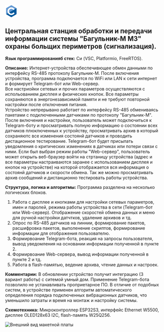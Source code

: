 <div>
  <img src="https://github.com/devicons/devicon/blob/master/icons/c/c-original.svg" title="C" alt="C" width="40" height="40"/> &nbsp
</div>

## Центральная станция обработки и передачи информации системы "Багульник-М МЗ" охраны больщих периметров (сигнализация).

**Язык программированияб стек:** Си (VSC, Platformio, FreeRTOS).

**Описание:** Интернет-устройства обеспечивющее обмен данными по интерфейсу RS-485 протоколу Багульник-М. После включения устройства, программа подключается по WiFi или LAN к сети интернет и формирует Telegram-бот или Web-сервер.  
Все настриойки сетевых и прочих параметров осуществляются с испольованием дисплея и физических кнопок. Все параметры сохраняются в энергонезависимой памяти и не требуют повторной настройки после отключения питания.  
Устройство непрерывано работает по интерфейсу RS-485 обмениваясь пакетами с подключенными датчиками по протоколу "Багульник-М". 
После включения и настройки, пользователь может подключиться к Telegram-боту и просматривать полную информацию о состоянии всех датчиков плюключенных к устройству, просматривать архив в который сохраняютс все изменения состоянй датчиков и проводить дистационное тестирование. Telegram-бот будет присылать уведомления о критических изменениях в датчиках или потери связи с ними.
Если был выбран режим работы "Web-сервер", пользователь может открыть веб-браузер войти на стртаницу устройства (адрес и все параметры настраиваются заранее с использованием дисплея и кнопок на устройстве) на которой отображается вся информация о состоянй датчиков и скорости обмена. Так же можно просматривать архив сообщений и дистанционно тестировать работы устройства.

**Структура, логика и алгоритмы:** Программа разделена на несколько логических блоков.
1) Работа с дисплее и кнопками для настройки сетевых параметров, имен и паролей, режима работы устройства в сети (Telegram-бот или Web-сервер). Отображение скоростей обмена данных и меню для ручной настройки датчтков, удаление архивов и тд.
2) Опрос по RS-485 датчиков на линнии, формирование пакетов, расшифровка пакетов, выполенение скриптов, формирование информации для отображения пользователю.
3) Формирвоание Telegram-бота, реакция на запросы пользователя, вывод уведомления на основании информации полученной в пункте 2.
4) Формирвоание Web-сервера, вывод информации полученной в пункте 2 и тд.
5) Работа в flash-памятью, ведение архива, чтение данных и настроек.

**Комментарии:** В обновлении устройство получит интеграцию (3 вариант работы) с ситемой умный дом. Применение Telegram-бота позволило не устанавливать проприетарное ПО. В отличие от подобных систем, в устройстве применен алгоритм автоматического определения порядка подключенных вибрационных датчиков, что уменьшило затраты и время на монтаж и настройку системы. 

**Схемотехника:** Микроконтроллер ESP32S3, интерфейс Ethernet W5500, дисплее OLED128x63 I2C, flash-память W25Q256.

 ![Внешний вид макетной платы]([https://github.com/Dangerwind/HandyLed/blob/main/img/fonarik02.jpg](https://github.com/Dangerwind/BagulnikMzBase/blob/main/img/bagulnikmz.jpg)) 


